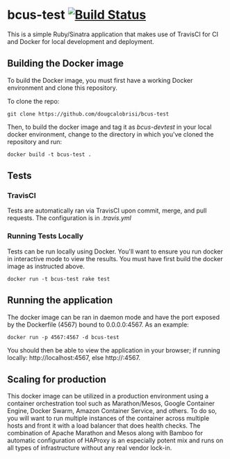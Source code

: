 # bcus-test [![Build Status](https://travis-ci.org/dougcalobrisi/bcus-test.svg?branch=master)](https://travis-ci.org/dougcalobrisi/bcus-test)
This is a simple Ruby/Sinatra application that makes use of TravisCI for CI and Docker for local development and deployment.

## Building the Docker image
To build the Docker image, you must first have a working Docker environment and clone this repository.

To clone the repo:
```
git clone https://github.com/dougcalobrisi/bcus-test
```

Then, to build the docker image and tag it as *bcus-devtest* in your local docker environment, change to the directory in which you've cloned the repository and run:
```
docker build -t bcus-test .
```

## Tests
### TravisCI
Tests are automatically ran via TravisCI upon commit, merge, and pull requests. The configuration is in *.travis.yml*

### Running Tests Locally
Tests can be run locally using Docker. You'll want to ensure you run docker in interactive mode to view the results. You must have first build the docker image as instructed above.
```
docker run -t bcus-test rake test
```

## Running the application
The docker image can be ran in daemon mode and have the port exposed by the Dockerfile (4567) bound to 0.0.0.0:4567. As an example:
```
docker run -p 4567:4567 -d bcus-test
```
You should then be able to view the application in your browser; if running locally: http://localhost:4567, else http://<host>:4567.

## Scaling for production
This docker image can be utilized in a production environment using a container orchestration tool such as Marathon/Mesos, Google Container Engine, Docker Swarm, Amazon Container Service, and others. To do so, you will want to run multiple instances of the container across multiple hosts and front it with a load balancer that does health checks. The combination of Apache Marathon and Mesos along with Bamboo for automatic configuration of HAProxy is an especially potent mix and runs on all types of infrastructure without any real vendor lock-in.

